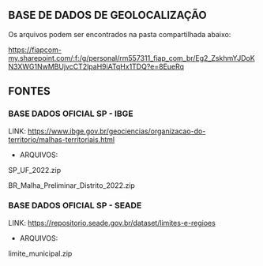 ## BASE DE DADOS DE GEOLOCALIZAÇÃO

Os arquivos podem ser encontrados na pasta compartilhada abaixo:

https://fiapcom-my.sharepoint.com/:f:/g/personal/rm557311_fiap_com_br/Eg2_ZskhmYJDoKN3XWG1NwMBUjvcCT2lpaH9iATqHx1TDQ?e=8EueRq

## FONTES

### BASE DADOS OFICIAL SP - IBGE

LINK: https://www.ibge.gov.br/geociencias/organizacao-do-territorio/malhas-territoriais.html

- ARQUIVOS: 

SP_UF_2022.zip

BR_Malha_Preliminar_Distrito_2022.zip

### BASE DADOS OFICIAL SP - SEADE

LINK: https://repositorio.seade.gov.br/dataset/limites-e-regioes

- ARQUIVOS: 

limite_municipal.zip
